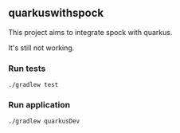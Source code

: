 ## quarkuswithspock

This project aims to integrate spock with quarkus.

It's still not working.


### Run tests

```
./gradlew test
```

### Run application

```
./gradlew quarkusDev
```
